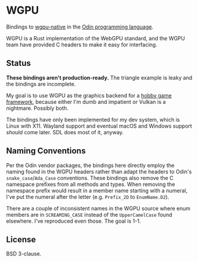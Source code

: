 # WGPU

Bindings to [wgpu-native](https://github.com/gfx-rs/wgpu-native) in the [Odin programming language](https://odin-lang.org).

WGPU is a Rust implementation of the WebGPU standard, and the WGPU team have provided C headers to make it easy for interfacing.

## Status

**These bindings aren't production-ready.** The triangle example is leaky and the bindings are incomplete.

My goal is to use WGPU as the graphics backend for a [hobby game framework](https://github.com/spindlebink/pink), because either I'm dumb and impatient or Vulkan is a nightmare. Possibly both.

The bindings have only been implemented for my dev system, which is Linux with X11. Wayland support and eventual macOS and Windows support *should* come later. SDL does most of it, anyway.

## Naming Conventions

Per the Odin vendor packages, the bindings here directly employ the naming found in the WGPU headers rather than adapt the headers to Odin's `snake_case`/`Ada_Case` conventions. These bindings also remove the C namespace prefixes from all methods and types. When removing the namespace prefix would result in a member name starting with a numeral, I've put the numeral after the letter (e.g. `Prefix_2D` to `EnumName.D2`).

There are a couple of inconsistent names in the WGPU source where enum members are in `SCREAMING_CASE` instead of the `UpperCamelCase` found elsewhere. I've reproduced even those. The goal is 1-1.

## License

BSD 3-clause.
